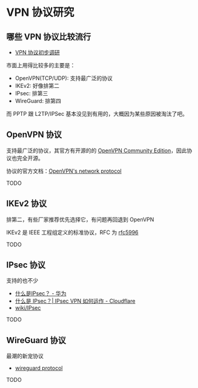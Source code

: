 # VPN 协议研究

## 哪些 VPN 协议比较流行

- [VPN 协议初步调研](https://docs.google.com/spreadsheets/d/1ab-23YWerXQKrsFx5mIHv93gzekfaqHH9YAp3SXttOM/edit#gid=0)

市面上用得比较多的主要是：

- OpenVPN(TCP/UDP): 支持最广泛的协议
- IKEv2: 好像排第二
- IPsec: 排第三
- WireGuard: 排第四

而 PPTP 跟 L2TP/IPSec 基本没见到有用的，大概因为某些原因被淘汰了吧。

## OpenVPN 协议

支持最广泛的协议，其官方有开源的的 [OpenVPN Community Edition](https://community.openvpn.net/openvpn)，因此协议也完全开源。

协议的官方文档：[OpenVPN's network protocol](https://build.openvpn.net/doxygen/network_protocol.html)

TODO

## IKEv2 协议

排第二，有些厂家推荐优先选择它，有问题再回退到 OpenVPN

IKEv2 是 IEEE 工程组定义的标准协议，RFC 为 [rfc5996](https://www.rfc-editor.org/rfc/rfc5996)

TODO

## IPsec 协议

支持的也不少

- [什么是IPsec？ - 华为](https://info.support.huawei.com/info-finder/encyclopedia/zh/IPsec.html)
- [什么是 IPsec？| IPsec VPN 如何运作 - Cloudflare](https://www.cloudflare.com/zh-cn/learning/network-layer/what-is-ipsec/)
- [wiki/IPsec](https://en.wikipedia.org/wiki/IPsec)

TODO

## WireGuard 协议

最潮的新宠协议

- [wireguard protocol](https://www.wireguard.com/protocol/)

TODO



